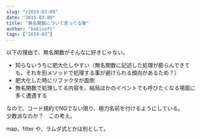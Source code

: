 ```yaml
---
slug: "/2019-03-09"
date: "2019-03-09"
title: "無名関数について思ってる事"
author: "kakisoft"
tags: ["2019-03"]
---
```

以下の理由で、無名関数がそんなに好きじゃない。  

 - 知らないうちに肥大化しやすい（無名関数に記述した処理が膨らんできても、それを別メソッドで処理する事が避けられる傾向があるため？）
 - 肥大化した時にリファクタが面倒
 - 無名関数で処理してる内容を、結局ほかのイベントでも呼びたくなる場面に多く遭遇する

なので、コード規約でNGでない限り、極力名前を付けるようにしている。  
少数派なのか？　この考え。  

map、filter や、ラムダ式とかは別として。  


